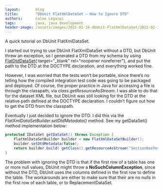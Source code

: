 ```yaml
---
layout:       blog
title:        "DbUnit FlatXmlDataSet – How to Ignore DTD"
authors:      Calen Legaspi
tags:         java, java development
header-image: /assets/images/2022-02-16-dbUnit-FlatXmlDataSet/2022-02-16-dbUnit-FlatXmlDataSet.jpg
---
```

A quick tutorial on DbUnit FlatXmlDataSet.

I started out trying to use DbUnit FlatXmlDataSet without a DTD, but DbUnit threw an exception, so I generated a DTD from my schema by using [FlatDtdDataSet](http://dbunit.sourceforge.net/faq.html#generatedtd){:target="_blank" rel="noopener noreferrer"}, and put the path to the DTD at the DOCTYPE declaration, and everything worked fine.

However, I was worried that the tests won’t be portable, since there’s no telling how the compiled integration test code was going to be packaged and deployed. Of course, the proper practice in Java for accessing a file is through the classpath, via *class.getResourceAsStream*. I was able to do that for the dataset XML file, but DbUnit was still looking for the DTD at the relative path defined at the DOCTYPE declaration. I couldn’t figure out how to get the DTD from the classpath.

Eventually I just decided to ignore the DTD. I did this via the *FlatXmlDataSetBuilder.setDtdMetadata()* method. See my getDataSet() method implementation below:

```java
protected IDataSet getDataSet() throws Exception {
    FlatXmlDataSetBuilder builder = new FlatXmlDataSetBuilder();
    builder.setDtdMetadata(false);
    return builder.build( getClass().getResourceAsStream("SectionDaoTest.xml") );
}
```

The problem with ignoring the DTD is that if the first row of a table has one or more null values, DbUnit might throw a **NoSuchColumnException**, since without the DTD, DbUnit uses the columns defined in the first row to define the table. The workarounds are either to make sure that their are no nulls in the first row of each table, or to ReplacementDataSet.





